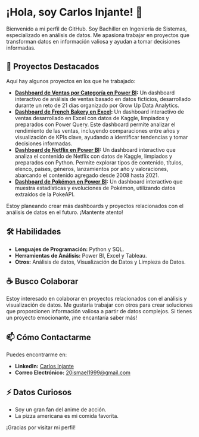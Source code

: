 # ¡Hola, soy Carlos Injante! 👋

Bienvenido a mi perfil de GitHub. Soy Bachiller en Ingeniería de Sistemas, especializado en análisis de datos. Me apasiona trabajar en proyectos que transforman datos en información valiosa y ayudan a tomar decisiones informadas.

## 🚀 Proyectos Destacados

Aquí hay algunos proyectos en los que he trabajado:

- **[Dashboard de Ventas por Categoría en Power BI](https://github.com/iadataweb/dashboard-ventas):** Un dashboard interactivo de análisis de ventas basado en datos ficticios, desarrollado durante un reto de 21 días organizado por Grow Up Data Analytics.
- **[Dashboard de French Bakery en Excel](https://github.com/iadataweb/dashboard-french-bakery):** Un dashboard interactivo de ventas desarrollado en Excel con datos de Kaggle, limpiados y preparados con Power Query. Este dashboard permite analizar el rendimiento de las ventas, incluyendo comparaciones entre años y visualización de KPIs clave, ayudando a identificar tendencias y tomar decisiones informadas.
- **[Dashboard de Netflix en Power BI](https://github.com/iadataweb/dashboard-netflix):** Un dashboard interactivo que analiza el contenido de Netflix con datos de Kaggle, limpiados y preparados con Python. Permite explorar tipos de contenido, títulos, elenco, países, géneros, lanzamientos por año y valoraciones, abarcando el contenido agregado desde 2008 hasta 2021.
- **[Dashboard de Pokémon en Power BI](https://github.com/iadataweb/dashboard-pokemon):** Un dashboard interactivo que muestra estadísticas y evoluciones de Pokémon, utilizando datos extraídos de la PokeAPI.

Estoy planeando crear más dashboards y proyectos relacionados con el análisis de datos en el futuro. ¡Mantente atento!

## 🛠️ Habilidades

- **Lenguajes de Programación:** Python y SQL.
- **Herramientas de Análisis:** Power BI, Excel y Tableau.
- **Otros:** Análisis de datos, Visualización de Datos y Limpieza de Datos.

## ☕ Busco Colaborar

Estoy interesado en colaborar en proyectos relacionados con el análisis y visualización de datos. Me gustaría trabajar con otros para crear soluciones que proporcionen información valiosa a partir de datos complejos. Si tienes un proyecto emocionante, ¡me encantaría saber más!

## 📫 Cómo Contactarme

Puedes encontrarme en:

- **LinkedIn:** [Carlos Injante](https://www.linkedin.com/in/20ismael1999/)
- **Correo Electrónico:** 20ismael1999@gmail.com

## ⚡ Datos Curiosos

- Soy un gran fan del anime de acción.
- La pizza americana es mi comida favorita.

¡Gracias por visitar mi perfil!

